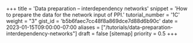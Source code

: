 +++
title = 'Data preparation – interdependency networks'
snippet = 'How to prepare the data for the network input of PPI.'
tutorial_number = '1C'
weight = "3"
gist_id = 'b5b6faec7cc48f8a869dce7d88d6b90c'
date = 2023-01-15T09:00:00-07:00
aliases = ["/tutorials/data-preparation-interdependency-networks"]
draft = false
[sitemap]
  priority = 0.5
+++

